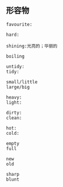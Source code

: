 ## 形容物
	favourite:

	hard:

	shining:光亮的；华丽的

	boiling

	untidy:
	tidy:

	small/little
	large/big

	heavy:
	light:

	dirty:
	clean:

	hot:
	cold:

	empty
	full

	new 
	old

	sharp
	blunt


